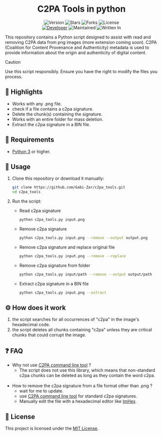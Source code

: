 <h1 align="center">C2PA Tools in python</h1>
<p align="center">
    <img alt="Version" src="https://img.shields.io/badge/Version-0.2.1-blue?style=for-the-badge&color=blue">
    <img alt="Stars" src="https://img.shields.io/github/stars/Gabi-Zar/c2pa_tools?style=for-the-badge&color=magenta">
    <img alt="Forks" src="https://img.shields.io/github/forks/Gabi-Zar/c2pa_tools?color=cyan&style=for-the-badge&color=purple">
    <img alt="License" src="https://img.shields.io/github/license/Gabi-Zar/c2pa_tools?style=for-the-badge&color=blue">
    <br>
    <a href="https://github.com/Gabi-Zar"><img title="Developer" src="https://img.shields.io/badge/Developer-GabiZar-red?style=flat-square"></a>
    <img alt="Maintained" src="https://img.shields.io/badge/Maintained-Yes-blue?style=flat-square">
    <img alt="Written In" src="https://img.shields.io/badge/Written%20In-Python-yellow?style=flat-square">
</p>


This repository contains a Python script designed to assist with read and removing C2PA data from png images (more extension coming soon). C2PA (Coalition for Content Provenance and Authenticity) metadata is used to provide information about the origin and authenticity of digital content.

> [!CAUTION]
> Use this script responsibly. Ensure you have the right to modify the files you process.

## 🌟 Highlights

- Works with any .png file.
- check if a file contains a c2pa signature.
- Delete the chunk(s) containing the signature.
- Works with an entire folder for mass deletion.
- Extract the c2pa signature in a BIN file.

## 🔗 Requirements

- [Python 3](https://www.python.org/) or higher.

## 🚀 Usage

1. Clone this repository or download it manually:
    ```bash
    git clone https://github.com/Gabi-Zar/c2pa_tools.git
    cd c2pa_tools
    ```

2. Run the script:
    - Read c2pa signature
        ```bash
        python c2pa_tools.py input.png 
        ```
    - Remove c2pa signature
        ```bash
        python c2pa_tools.py input.png --remove --output output.png
        ```
    - Remove c2pa signature and replace original file
        ```bash
        python c2pa_tools.py input.png --remove --replace
        ```
   - Remove c2pa signature from folder
        ```bash
        python c2pa_tools.py input/path --remove --output output/path
        ```
    - Extract c2pa signature in a BIN file
        ```bash
        python c2pa_tools.py input.png --extract
        ```

## ⚙️ How does it work

1. the script searches for all occurrences of "c2pa" in the image's hexadecimal code.
2. the script deletes all chunks containing "c2pa" unless they are critical chunks that could corrupt the image.

## ❓ FAQ

- Why not use [C2PA command line tool](https://github.com/contentauth/c2pa-rs/tree/main/cli) ?
    - The script does not use this library, which means that non-standard c2pa chunks can be deleted as long as they contain the word c2pa.
    <br>
- How to remove the c2pa signature from a file format other than .png ?
    - wait for me to update.
    - use [C2PA command line tool](https://github.com/contentauth/c2pa-rs/tree/main/cli) for standard c2pa signatures.
    - Manually edit the file with a hexadecimal editor like [ImHex](https://imhex.werwolv.net/).

## 📜 License

This project is licensed under the [MIT License](LICENSE). 
